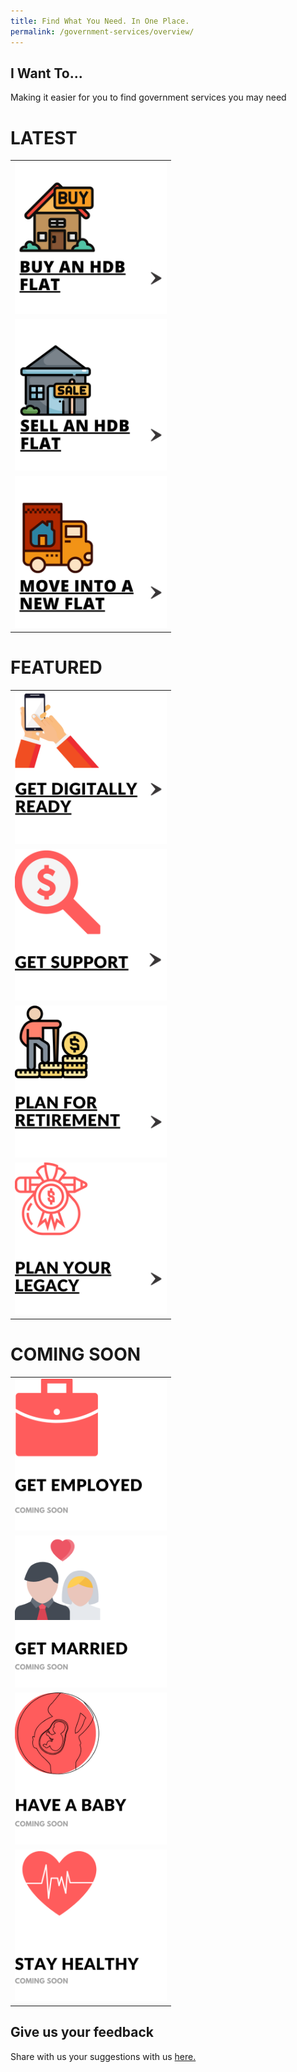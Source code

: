 ```yaml
---
title: Find What You Need. In One Place.
permalink: /government-services/overview/
---
```


## I Want To...

Making it easier for you to find government services you may need

# LATEST
<style>
@media
only screen and (max-width: 760px),
(min-device-width: 768px) and (max-device-width: 1024px) {
  table, th, td {
    display: block;
  }
  table, tr, td {
    border: none !important;
  }
}
table, tr, td {
  border: none !important;
}
img {
  height: 243px !important;
  width: 243px !important;
}
</style>


<div class="tg-wrap"><table class="tg">
<tbody>
    <tr>
    <td class="tg-baqh"><a href="/government-services/buy-hdb/"><img src="/images/06-buy-hdb.png" alt="Buy an HDB Flat"></a></td>
    <td class="tg-baqh"><a href="/government-services/sell-hdb/"><img src="/images/07-sell-hdb.png" alt="Sell an HDB Flat"></a></td>
    <td class="tg-baqh"><a href="/government-services/move-in/"><img src="/images/05-move-in.png" alt="Move Into A New Flat"></a></td>
  </tr>
</tbody>
</table>
</div>

# FEATURED
<div class="tg-wrap"><table class="tg">
<tbody>
  <tr>
    <td class="tg-bagh"><a href="/government-services/get-digitally-ready/overview/"><img src="/images/06-digitally-ready.png" alt="Digital Readiness"></a></td>
    <td class="tg-baqh"><a href="https://articles.life.gov.sg/financial-support-workers-self-employed/"><img src="/images/02-get-support.png" alt="Govt Schemes and Benefits"></a></td>
  </tr>
  <tr>
    <td class="tg-baqh"><a href="/government-services/retirement/"><img src="/images/08-plan-retirement.png" alt="CPF and Retirement"></a></td>
    <td class="tg-baqh"><a href="/government-services/plan-legacy/overview/"><img src="/images/07-plan-legacy.png" alt="Estate Planning"></a></td>
  </tr>
</tbody>
</table>
</div>

# COMING SOON
  
<style>
@media
only screen and (max-width: 760px),
(min-device-width: 768px) and (max-device-width: 1024px) {
  table, th, td {
    display: block;
  }
  table, tr, td {
    border: none !important;
  }
}
table, tr, td {
  border: none !important;
}
</style>
<div class="tg-wrap"><table class="tg">
<tbody>
  <tr>
    <td class="tg-baqh"><img src="/images/01-get-employed.png" alt="Employment Support"></td>
    <td class="tg-baqh"><img src="/images/03-get-married(coming soon).png" alt="Marriage"></td>
  </tr>
  <tr>
    <td class="tg-baqh"><img src="/images/04-have-baby(coming soon).png" alt="Pregnancy"></td>
    <td class="tg-baqh"><img src="/images/09-stay-healthy(coming soon).png" alt="Healthcare"></td>
  </tr>
</tbody>
</table>
</div>


## Give us your feedback

Share with us your suggestions with us <a href="https://form.gov.sg/5ed0995e42ee5f00110e10cc" target="_blank">here.</a>
